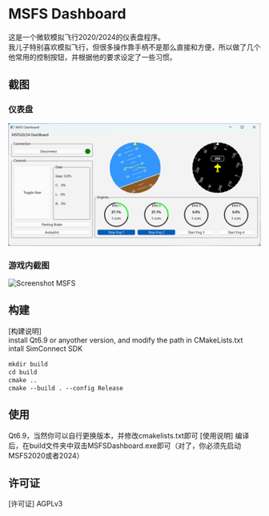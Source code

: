 # MSFS Dashboard

这是一个微软模拟飞行2020/2024的仪表盘程序。  
我儿子特别喜欢模拟飞行，但很多操作靠手柄不是那么直接和方便，所以做了几个他常用的控制按钮，并根据他的要求设定了一些习惯。

## 截图

### 仪表盘

![Dashboard](dashboard.png)

### 游戏内截图

![Screenshot MSFS](screenshot_msfs.png)

## 构建

[构建说明]  
install Qt6.9 or anyother version, and modify the path in CMakeLists.txt  
intall SimConnect SDK  
```
mkdir build
cd build
cmake ..
cmake --build . --config Release
```

## 使用
Qt6.9，当然你可以自行更换版本，并修改cmakelists.txt即可
[使用说明]
编译后，在build文件夹中双击MSFSDashboard.exe即可（对了，你必须先启动MSFS2020或者2024）

## 许可证

[许可证] 
AGPLv3
